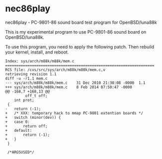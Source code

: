 nec86play
=========

nec86play - PC-9801-86 sound board test program for OpenBSD/luna88k

This is my experimental program to use PC-9801-86 sound board on
OpenBSD/luna88k.

To use this program, you need to apply the following patch.  Then
rebuild your kernel, install, and reboot.
```
Index: sys/arch/m88k/m88k/mem.c
===================================================================
RCS file: /cvs/src/sys/arch/m88k/m88k/mem.c,v
retrieving revision 1.1
diff -u -r1.1 mem.c
--- sys/arch/m88k/m88k/mem.c	31 Dec 2010 21:38:08 -0000	1.1
+++ sys/arch/m88k/m88k/mem.c	8 Feb 2014 07:50:47 -0000
@@ -168,7 +168,13 @@
         off_t off;
 	int prot;
 {
-	return (-1);
+	/* XXX: temporary hack to mmap PC-9801 extention boards */
+	switch (minor(dev)) {
+	case 0:
+		return off;
+	default:
+		return (-1);
+	}
 }
 
 /*ARGSUSED*/


```
